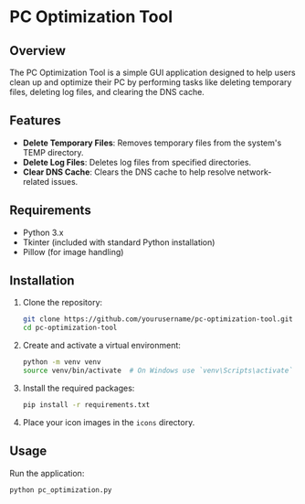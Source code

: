 # PC Optimization Tool

## Overview
The PC Optimization Tool is a simple GUI application designed to help users clean up and optimize their PC by performing tasks like deleting temporary files, deleting log files, and clearing the DNS cache.

## Features
- **Delete Temporary Files**: Removes temporary files from the system's TEMP directory.
- **Delete Log Files**: Deletes log files from specified directories.
- **Clear DNS Cache**: Clears the DNS cache to help resolve network-related issues.

## Requirements
- Python 3.x
- Tkinter (included with standard Python installation)
- Pillow (for image handling)

## Installation
1. Clone the repository:
    ```bash
    git clone https://github.com/yourusername/pc-optimization-tool.git
    cd pc-optimization-tool
    ```

2. Create and activate a virtual environment:
    ```bash
    python -m venv venv
    source venv/bin/activate  # On Windows use `venv\Scripts\activate`
    ```

3. Install the required packages:
    ```bash
    pip install -r requirements.txt
    ```

4. Place your icon images in the `icons` directory.

## Usage
Run the application:
```bash
python pc_optimization.py
